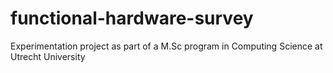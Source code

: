 functional-hardware-survey
==========================

Experimentation project as part of a M.Sc program in Computing Science at Utrecht University
